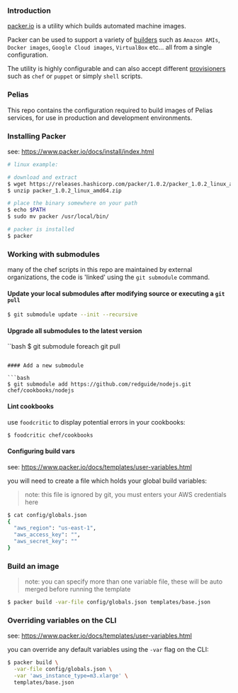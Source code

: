 ### Introduction

[packer.io](https://www.packer.io) is a utility which builds automated machine images.

Packer can be used to support a variety of [builders](https://www.packer.io/docs/builders/index.html) such as `Amazon AMIs`, `Docker images`, `Google Cloud images`, `VirtualBox` etc... all from a single configuration.

The utility is highly configurable and can also accept different [provisioners](https://www.packer.io/docs/provisioners/index.html) such as `chef` or `puppet` or simply `shell` scripts.

### Pelias

This repo contains the configuration required to build images of Pelias services, for use in production and development environments.

### Installing Packer

see: https://www.packer.io/docs/install/index.html

```bash
# linux example:

# download and extract
$ wget https://releases.hashicorp.com/packer/1.0.2/packer_1.0.2_linux_amd64.zip
$ unzip packer_1.0.2_linux_amd64.zip

# place the binary somewhere on your path
$ echo $PATH
$ sudo mv packer /usr/local/bin/

# packer is installed
$ packer
```

### Working with submodules

many of the chef scripts in this repo are maintained by external organizations, the code is 'linked' using the `git submodule` command.

#### Update your local submodules after modifying source or executing a `git pull`

```bash
$ git submodule update --init --recursive
```

#### Upgrade all submodules to the latest version

``bash
$ git submodule foreach git pull
```

#### Add a new submodule

```bash
$ git submodule add https://github.com/redguide/nodejs.git chef/cookbooks/nodejs
```

#### Lint cookbooks

use `foodcritic` to display potential errors in your cookbooks:

```bash
$ foodcritic chef/cookbooks
```

#### Configuring build vars

see: https://www.packer.io/docs/templates/user-variables.html

you will need to create a file which holds your global build variables:

> note: this file is ignored by git, you must enters your AWS credentials here

```bash
$ cat config/globals.json
{
  "aws_region": "us-east-1",
  "aws_access_key": "",
  "aws_secret_key": ""
}
```

### Build an image

> note: you can specify more than one variable file, these will be auto merged before running the template

```bash
$ packer build -var-file config/globals.json templates/base.json
```

### Overriding variables on the CLI

see: https://www.packer.io/docs/templates/user-variables.html

you can override any default variables using the `-var` flag on the CLI:

```bash
$ packer build \
  -var-file config/globals.json \
  -var 'aws_instance_type=m3.xlarge' \
  templates/base.json
```
